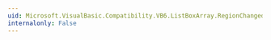 ```yaml
---
uid: Microsoft.VisualBasic.Compatibility.VB6.ListBoxArray.RegionChanged
internalonly: False
---
```

